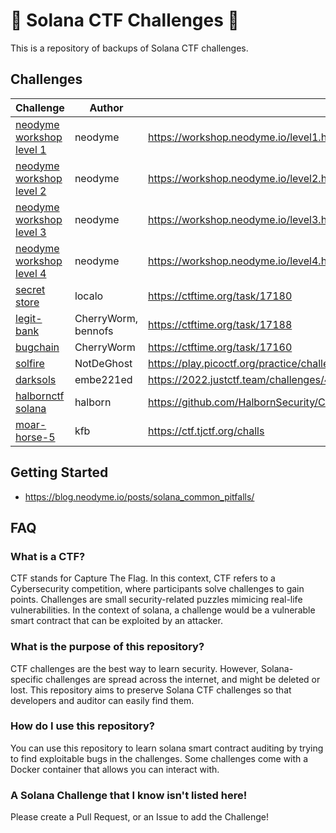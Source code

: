# 🚩 Solana CTF Challenges 🚩

This is a repository of backups of Solana CTF challenges.


## Challenges
| Challenge | Author | Link |
| --- | --- | --- |
| [neodyme workshop level 1](neodyme-breakpoint-workshop/level1/) | neodyme | https://workshop.neodyme.io/level1.html |
| [neodyme workshop level 2](neodyme-breakpoint-workshop/level2/) | neodyme | https://workshop.neodyme.io/level2.html |
| [neodyme workshop level 3](neodyme-breakpoint-workshop/level3/) | neodyme | https://workshop.neodyme.io/level3.html |
| [neodyme workshop level 4](neodyme-breakpoint-workshop/level4/) | neodyme | https://workshop.neodyme.io/level4.html |
| [secret store](allesctf21/secret-store/) | localo | https://ctftime.org/task/17180 | 
| [legit-bank](allesctf21/legit-bank/) | CherryWorm, bennofs | https://ctftime.org/task/17188 |
| [bugchain](allesctf21/bugchain/) | CherryWorm | https://ctftime.org/task/17160 | 
| [solfire](solfire/) | NotDeGhost | https://play.picoctf.org/practice/challenge/302?originalEvent=70&page=6 | 
| [darksols](darksols/) | embe221ed | https://2022.justctf.team/challenges/40 | 
| [halbornctf solana](HalbornCTF_Rust_Solana/) | halborn | https://github.com/HalbornSecurity/CTFs/tree/master/HalbornCTF_Rust_Solana |
| [moar-horse-5](moar-horse-5/) | kfb | https://ctf.tjctf.org/challs |



## Getting Started
- https://blog.neodyme.io/posts/solana_common_pitfalls/

## FAQ
### What is a CTF?
CTF stands for Capture The Flag. In this context, CTF refers to a Cybersecurity
competition, where participants solve challenges to gain points. Challenges are
small security-related puzzles mimicing real-life vulnerabilities. In the
context of solana, a challenge would be a vulnerable smart contract that can be
exploited by an attacker.

### What is the purpose of this repository?
CTF challenges are the best way to learn security. However, Solana-specific
challenges are spread across the internet, and might be deleted or lost. This
repository aims to preserve Solana CTF challenges so that developers and
auditor can easily find them.

### How do I use this repository?
You can use this repository to learn solana smart contract auditing by trying
to find exploitable bugs in the challenges. Some challenges come with a Docker
container that allows you can interact with. 

### A Solana Challenge that I know isn't listed here!
Please create a Pull Request, or an Issue to add the Challenge!
